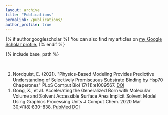 ```yaml
---
layout: archive
title: "Publications"
permalink: /publications/
author_profile: true
---
```


{% if author.googlescholar %}
  You can also find my articles on <u><a href="{{author.googlescholar}}">my Google Scholar profile</a>.</u>
{% endif %}

{% include base_path %}

<!--- reverse ordered list in html, not an 'easy' way to do this in markdown -->
<br>
<ol reversed>
<li>
Nordquist, E. (2021). "Physics-Based Modeling Provides Predictive Understanding of Selectively Promiscuous Substrate Binding by Hsp70 Chaperones" PLoS Comput Biol 17(11):e1009567.
<a href="https://doi.org/10.1371/journal.pcbi.1009567">DOI</a>
</li>

<li>
Gong, X., et al. Accelerating the Generalized Born with Molecular Volume and Solvent Accessible Surface Area Implicit Solvent Model Using Graphics Processing Units J Comput Chem. 2020 Mar 30;41(8):830-838. 
<a href="https://www.ncbi.nlm.nih.gov/pmc/articles/PMC7076883/">PubMed</a>  <a href="https://dx.doi.org/10.1002/jcc.26133">DOI</a>
</li>

</ol>

